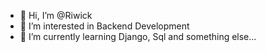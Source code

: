 - 👋 Hi, I’m @Riwick
- 👀 I’m interested in Backend Development
- 🌱 I’m currently learning Django, Sql and something else...

<!---
Riwick/Riwick is a ✨ special ✨ repository because its `README.md` (this file) appears on your GitHub profile.
You can click the Preview link to take a look at your changes.
--->
